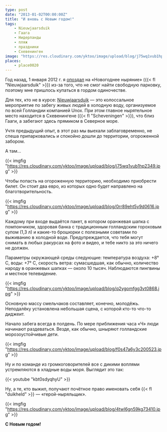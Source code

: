 ```yaml
---
type: post
date: "2013-01-02T00:00:00Z"
title: "И вновь с Новым годом!"
tags:
    - Nieuwjaarsduik
    - Гаага
    - Нидерланды
    - пляж
    - праздники
    - Схевенинген
image: "https://res.cloudinary.com/yktoo/image/upload/blog/j75wq1vub1hp2349.jpg"
places:
    - place0020
---
```


Год назад, 1 января 2012 г. я [опоздал](0138) на «Новогоднее ныряние» ({{< fl "Nieuwjaarsduik" >}}) из-за того, что не смог найти свободную парковку, поэтому мне пришлось купаться в гордом одиночестве.

Для тех, кто не в курсе: [Nieuwjaarsduik](http://www.unox.nl/nl/event/nieuwjaarsduik) — это колоссальное мероприятие по забегу живых людей в холодную воду, организуемое по всей Голландии компанией Unox. При этом главное нырятельное место находится в Схевенингене ({{< fl "Scheveningen" >}}), что близ Гааги, а забегают здесь прямиком в Северное море.

<!--more-->

Учтя предыдущий опыт, в этот раз мы выехали заблаговременно, не спеша припарковались и спокойно дошли до территории, огороженной забором.

А там…

{{< imgfig "https://res.cloudinary.com/yktoo/image/upload/blog/j75wq1vub1hp2349.jpg" >}}

Чтобы попасть на огороженную территорию, необходимо приобрести билет. Он стоит два евро, из которых одно будет направлено на благотворительность.

{{< imgfig "https://res.cloudinary.com/yktoo/image/upload/blog/0rr89eht5y9d0616.jpg" >}}

Каждому при входе выдаётся пакет, в котором оранжевая шапка с помпончиком, здоровая банка с традиционным голландским гороховым супом (1,3 л) и какие-то брошюрки с полезными советами по выживанию в холодной воде. Предупреждается, что тебя могут снимать в любых ракурсах на фото и видео, и тебе никто за это ничего не должен.

Параметры окружающей среды следующие: температура воздуха: +8° C, воды: +7° C, скорость ветра: сумасшедшая, как обычно, количество народу в оранжевых шапках — около 10 тысяч. Наблюдаются пингвины и местное телевидение.

{{< imgfig "https://res.cloudinary.com/yktoo/image/upload/blog/q2ygomfgg3vt0868.jpg" >}}

Основную массу смельчаков составляет, конечно, молодёжь. Неподалёку установлена небольшая сцена, с которой кто-то что-то диджеит.

Начало забега всегда в полдень. По мере приближения часа «Ч» люди начинают раздеваться. Везде, как обычно, шныряют голландские морозоустойчивые дети.

{{< imgfig "https://res.cloudinary.com/yktoo/image/upload/blog/f0s47a6y3c200523.jpg" >}}

Ну и по команде из громкоговорителей все с дикими воплями устремляются в хладные воды моря. Выглядит это так:

{{< youtube "kbt0sdyqhyU" >}}

Ну, а те, кто выжил, получают почётное право именовать себя {{< fl "duikheld" >}} — «герой-ныряльщик».

{{< imgfig "https://res.cloudinary.com/yktoo/image/upload/blog/4twl6gn59kg73410.jpg" >}}

**С Новым годом!**
